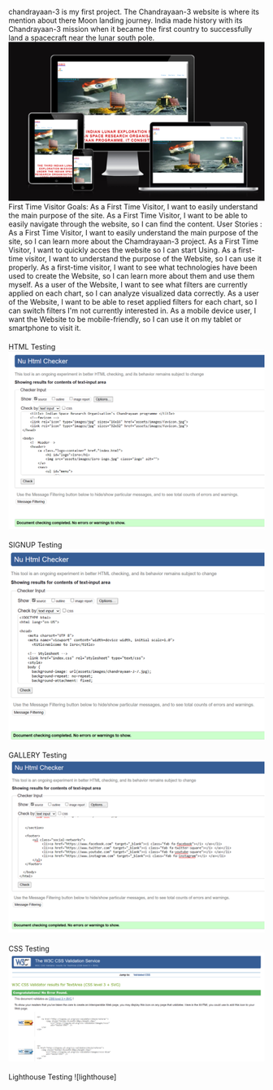  chandrayaan-3 is my first project.
The Chandrayaan-3 website is where its mention about there Moon landing journey.  India made history with its Chandrayaan-3 mission when it became the first country to successfully land a spacecraft near the lunar south pole.
![responsive](/assets/images/responsiveness.png)
First Time Visitor Goals:
As a First Time Visitor, I want to easily understand the main purpose of the site.
As a First Time Visitor, I want to be able to easily navigate through the website, so I can find the content.
User Stories :
As a First Time Visitor, I want to easily understand the main purpose of the site, so I can learn more about the Chamdrayaan-3 project.
As a First Time Visitor, I want to quickly acces the website so I can start Using.
As a first-time visitor, I want to understand the purpose of the Website, so I can use it properly.
As a first-time visitor, I want to see what technologies have been used to create the Website, so I can learn more about them and use them myself.
As a user of the Website, I want to see what filters are currently applied on each chart, so I can analyze visualized data correctly.
As a user of the Website, I want to be able to reset applied filters for each chart, so I can switch filters I'm not currently interested in.
As a mobile device user, I want the Website to be mobile-friendly, so I can use it on my tablet or smartphone to visit it.

####
HTML Testing
![html](assets/images/html-testing.png)
####
SIGNUP Testing
![signup](assets/images/signup-testing.png)
####
GALLERY Testing
![gallery](assets/images/gallery-testing.png)
####
CSS Testing
![css](assets/images/css-testing.png)
####
Lighthouse Testing
![lighthouse]